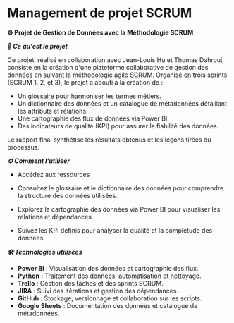 # Management de projet SCRUM

**⚙️ Projet de Gestion de Données avec la Méthodologie SCRUM**

***📖 Ce qu'est le projet***

Ce projet, réalisé en collaboration avec Jean-Louis Hu et Thomas Dahrouj, consiste en la création d'une plateforme collaborative de gestion des données en suivant la méthodologie agile SCRUM. Organisé en trois sprints (SCRUM 1, 2, et 3), le projet a abouti à la création de :

- Un glossaire pour harmoniser les termes métiers.
- Un dictionnaire des données et un catalogue de métadonnées détaillant les attributs et relations.
- Une cartographie des flux de données via Power BI.
- Des indicateurs de qualité (KPI) pour assurer la fiabilité des données.

Le rapport final synthétise les résultats obtenus et les leçons tirées du processus.

***⚙️ Comment l'utiliser***

- Accédez aux ressources

- Consultez le glossaire et le dictionnaire des données pour comprendre la structure des données utilisées.
  
- Explorez la cartographie des données via Power BI pour visualiser les relations et dépendances.
  
- Suivez les KPI définis pour analyser la qualité et la complétude des données.
  
***🛠️ Technologies utilisées***

- **Power BI** : Visualisation des données et cartographie des flux.
- **Python** : Traitement des données, automatisation et nettoyage.
- **Trello** : Gestion des tâches et des sprints SCRUM.
- **JIRA** : Suivi des itérations et gestion des dépendances.
- **GitHub** : Stockage, versionnage et collaboration sur les scripts.
- **Google Sheets** : Documentation des données et catalogue de métadonnées.
